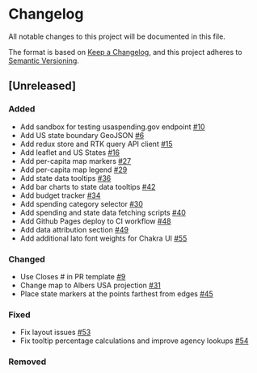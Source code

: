 # Changelog

All notable changes to this project will be documented in this file.

The format is based on [Keep a Changelog](https://keepachangelog.com/en/1.0.0/),
and this project adheres to [Semantic Versioning](https://semver.org/spec/v2.0.0.html).

## [Unreleased]

### Added

-   Add sandbox for testing usaspending.gov endpoint [#10](https://github.com/azavea/green-equity-demo/pull/10)
-   Add US state boundary GeoJSON [#6](https://github.com/azavea/green-equity-demo/pull/6)
-   Add redux store and RTK query API client [#15](https://github.com/azavea/green-equity-demo/pull/15)
-   Add leaflet and US States [#16](https://github.com/azavea/green-equity-demo/pull/16)
-   Add per-capita map markers [#27](https://github.com/azavea/green-equity-demo/pull/27)
-   Add per-capita map legend [#29](https://github.com/azavea/green-equity-demo/pull/29)
-   Add state data tooltips [#36](https://github.com/azavea/green-equity-demo/pull/36)
-   Add bar charts to state data tooltips [#42](https://github.com/azavea/green-equity-demo/pull/42)
-   Add budget tracker [#34](https://github.com/azavea/green-equity-demo/pull/34)
-   Add spending category selector [#30](https://github.com/azavea/green-equity-demo/pull/30)
-   Add spending and state data fetching scripts [#40](https://github.com/azavea/green-equity-demo/pull/40)
-   Add Github Pages deploy to CI workflow [#48](https://github.com/azavea/green-equity-demo/pull/48)
-   Add data attribution section [#49](https://github.com/azavea/green-equity-demo/pull/49)
-   Add additional lato font weights for Chakra UI [#55](https://github.com/azavea/green-equity-demo/pull/55)

### Changed

-   Use Closes # in PR template [#9](https://github.com/azavea/green-equity-demo/pull/9)
-   Change map to Albers USA projection [#31](https://github.com/azavea/green-equity-demo/pull/31)
-   Place state markers at the points farthest from edges [#45](https://github.com/azavea/green-equity-demo/pull/45)

### Fixed

-   Fix layout issues [#53](https://github.com/azavea/green-equity-demo/pull/53)
-   Fix tooltip percentage calculations and improve agency lookups [#54](https://github.com/azavea/green-equity-demo/pull/54)

### Removed
